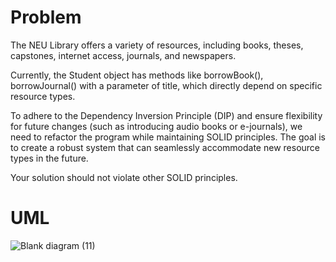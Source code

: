 # Problem
The NEU Library offers a variety of resources, including books, theses, capstones, internet access, journals, and newspapers.

Currently, the Student object has methods like borrowBook(), borrowJournal() with a parameter of title, which directly depend on specific resource types.

To adhere to the Dependency Inversion Principle (DIP) and ensure flexibility for future changes (such as introducing audio books or e-journals), we need to refactor the program while maintaining SOLID principles. 
The goal is to create a robust system that can seamlessly accommodate new resource types in the future.

Your solution should not violate other SOLID principles.

# UML

![Blank diagram (11)](https://github.com/ChrisCayabyab/SolidPrinciple/assets/142383617/cf9b862f-b2ed-4449-ad82-445e7db3a40d)
